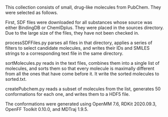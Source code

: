 This collection consists of small, drug-like molecules from PubChem.  They were selected as follows.

First, SDF files were downloaded for all substances whose source was either BindingDB or ChemIDplus.  They were placed in the sources directory.  Due to the large size of the files, they have not been checked in.

processSDFFiles.py parses all files in that directory, applies a series of filters to select candidate molecules, and writes their IDs and SMILES strings to a corresponding text file in the same directory.

sortMolecules.py reads in the text files, combines them into a single list of molecules, and sorts them so that every molecule is maximally different from all the ones that have come before it.  It write the sorted molecules to sorted.txt.

createPubchem.py reads a subset of molecules from the list, generates 50 conformations for each one, and writes them to a HDF5 file.

The conformations were generated using OpenMM 7.6, RDKit 2020.09.3, OpenFF Toolkit 0.10.0, and MDTraj 1.9.5.